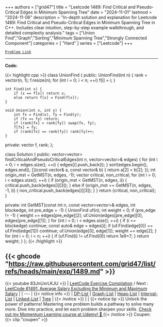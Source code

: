 
+++
authors = ["grid47"]
title = "Leetcode 1489: Find Critical and Pseudo-Critical Edges in Minimum Spanning Tree"
date = "2024-11-01"
lastmod = "2024-11-06"
description = "In-depth solution and explanation for Leetcode 1489: Find Critical and Pseudo-Critical Edges in Minimum Spanning Tree in C++. Includes clear intuition, step-by-step example walkthrough, and detailed complexity analysis."
tags = ["Union Find","Graph","Sorting","Minimum Spanning Tree","Strongly Connected Component"]
categories = [
    "Hard"
]
series = ["Leetcode"]
+++



[`Problem Link`](https://leetcode.com/problems/find-critical-and-pseudo-critical-edges-in-minimum-spanning-tree/description/)

---
**Code:**

{{< highlight cpp >}}
class UnionFind {
public:
    UnionFind(int n) {
        rank = vector<int>(n, 1);
        f.resize(n);
        for (int i = 0; i < n; ++i) f[i] = i;
    }
    
    int Find(int x) {
        if (x == f[x]) return x;
        else return f[x] = Find(f[x]);
    }
    
    void Union(int x, int y) {
        int fx = Find(x), fy = Find(y);
        if (fx == fy) return;
        if (rank[fx] > rank[fy]) swap(fx, fy);
        f[fx] = fy;
        if (rank[fx] == rank[fy]) rank[fy]++;
    }
    
private:
    vector<int> f, rank;
};

class Solution {
public:
    vector<vector<int>> findCriticalAndPseudoCriticalEdges(int n, vector<vector<int>>& edges) {
        for (int i = 0; i < edges.size(); ++i) {
            edges[i].push_back(i);
        }
        sort(edges.begin(), edges.end(), [](const vector<int>& a, const vector<int>& b) {
            return a[2] < b[2];
        });
        int origin_mst = GetMST(n, edges, -1);
        vector<int> critical, non_critical;
        for (int i = 0; i < edges.size(); ++i) {
            if (origin_mst < GetMST(n, edges, i)) {
                critical.push_back(edges[i][3]);
            } else if (origin_mst == GetMST(n, edges, -1, i)) {
                non_critical.push_back(edges[i][3]);
            }
        }
        return {critical, non_critical};
    }
    
private:
    int GetMST(const int n, const vector<vector<int>>& edges, int blockedge, int pre_edge = -1) {
        UnionFind uf(n);
        int weight = 0;
        if (pre_edge != -1) {
            weight += edges[pre_edge][2];
            uf.Union(edges[pre_edge][0], edges[pre_edge][1]);
        }
        for (int i = 0; i < edges.size(); ++i) {
            if (i == blockedge) continue;
            const auto& edge = edges[i];
            if (uf.Find(edge[0]) == uf.Find(edge[1])) continue;
            uf.Union(edge[0], edge[1]);
            weight += edge[2];
        }
        for (int i = 0; i < n; ++i) {
            if (uf.Find(i) != uf.Find(0)) return 1e9+7;
        }
        return weight;
    }
};
{{< /highlight >}}

{{< ghcode "https://raw.githubusercontent.com/grid47/list/refs/heads/main/exp/1489.md" >}}
---
{{< youtube 83JnUxrLKJU >}}
| [LeetCode Exercise Compilation](https://grid47.xyz/leetcode/) / Next : [LeetCode #1491: Average Salary Excluding the Minimum and Maximum Salary](https://grid47.xyz/posts/leetcode-1489-find-critical-and-pseudo-critical-edges-in-minimum-spanning-tree-solution/) |
| --- |
{{< notice info >}}
| [DP-List](https://grid47.xyz/lists/dp/) | [Graph-List](https://grid47.xyz/lists/graph/) | [Heap-List](https://grid47.xyz/lists/heap/) | [Interval-List](https://grid47.xyz/lists/interval/) | [Linked-List](https://grid47.xyz/lists/ll/) | [Tree](https://grid47.xyz/lists/tree/) |
{{< /notice >}}
| |
{{< notice tip >}}
Unlock the power of patterns! Mastering one problem builds a pathway to solve many more. Dive into practice, and let each problem sharpen your skills. [Check out my Momentum Learning course at Udemy! 🚀 ](https://www.udemy.com/course/algorithms-and-data-structures-in-cpp/)
{{< /notice >}}
Coupen: {{< clip "coupen" >}}

